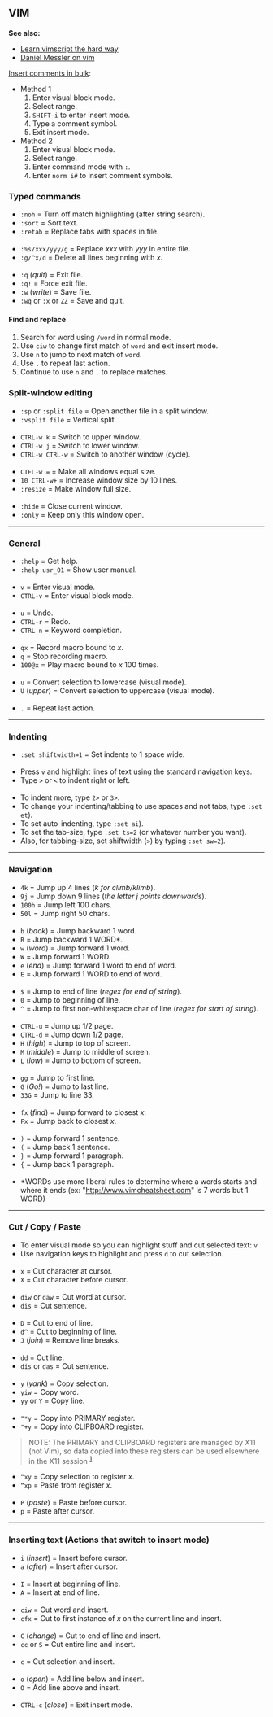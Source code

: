 
## VIM

**See also:**
  - [Learn vimscript the hard way](https://learnvimscriptthehardway.stevelosh.com/)
  - [Daniel Messler on vim](https://danielmiessler.com/study/vim/)

[Insert comments in bulk](https://stackoverflow.com/questions/1676632/whats-a-quick-way-to-comment-uncomment-lines-in-vim/15588798#15588798):
- Method 1
  1. Enter visual block mode.
  1. Select range.
  1. `SHIFT-i` to enter insert mode.
  1. Type a comment symbol.
  1. Exit insert mode.
- Method 2
  1. Enter visual block mode.
  1. Select range.
  1. Enter command mode with `:`.
  1. Enter `norm i#` to insert comment symbols.

### Typed commands

- `:noh`                = Turn off match highlighting (after string search).
- `:sort`               = Sort text.
- `:retab`              = Replace tabs with spaces in file.
<br><br>
- `:%s/xxx/yyy/g`       = Replace *xxx* with *yyy* in entire file.
- `:g/^x/d`             = Delete all lines beginning with *x*.
<br><br>
- `:q` (*quit*)         = Exit file.
- `:q!`                 = Force exit file.
- `:w` (*write*)        = Save file.
- `:wq` or `:x` or `ZZ` = Save and quit.

#### Find and replace

1. Search for word using `/word` in normal mode.
1. Use `ciw` to change first match of `word` and exit insert mode.
1. Use `n` to jump to next match of `word`.
1. Use `.` to repeat last action.
1. Continue to use `n` and `.` to replace matches.

### Split-window editing

- `:sp` or `:split file`  =  Open another file in a split window.
- `:vsplit file`          =  Vertical split.
<br><br>
- `CTRL-w k`              =  Switch to upper window.
- `CTRL-w j`              =  Switch to lower window.
- `CTRL-w CTRL-w`         =  Switch to another window (cycle).
<br><br>
- `CTFL-w =`              =  Make all windows equal size.
- `10 CTRL-w+`            =  Increase window size by 10 lines.
- `:resize`               =  Make window full size.
<br><br>
- `:hide`                 =  Close current window.
- `:only`                 =  Keep only this window open.

---
### General

- `:help`        = Get help.
- `:help usr_01` = Show user manual.
<br><br>
- `v`       = Enter visual mode.
- `CTRL-v`  = Enter visual block mode.
<br><br>
- `u`       = Undo.
- `CTRL-r`  = Redo.
- `CTRL-n`  = Keyword completion.
<br><br>
- `qx`      = Record macro bound to *x*.
- `q`       = Stop recording macro.
- `100@x`   = Play macro bound to *x* 100 times.
<br><br>
- `u`           = Convert selection to lowercase (visual mode).
- `U` (*upper*) = Convert selection to uppercase (visual mode).
<br><br>
- `.`           = Repeat last action.

---
### Indenting

- `:set shiftwidth=1` = Set indents to 1 space wide.
<br><br>
- Press `v` and highlight lines of text using the standard navigation keys.
- Type `>` or `<` to indent right or left.
<br><br>
- To indent more, type `2>` or `3>`.
- To change your indenting/tabbing to use spaces and not tabs, type `:set et`).
- To set auto-indenting, type `:set ai`).
- To set the tab-size, type `:set ts=2` (or whatever number you want).
- Also, for tabbing-size, set shiftwidth (`>`) by typing `:set sw=2`).

---
### Navigation

- `4k`   = Jump up 4 lines (*k for climb/klimb*).
- `9j`   = Jump down 9 lines (*the letter j points downwards*).
- `100h` = Jump left 100 chars.
- `50l`  = Jump right 50 chars.
<br><br>
- `b` (*back*) = Jump backward 1 word.
- `B`          = Jump backward 1 WORD*.
- `w` (*word*) = Jump forward 1 word.
- `W`          = Jump forward 1 WORD.
- `e` (*end*)  = Jump forward 1 word to end of word.
- `E`          = Jump forward 1 WORD to end of word.
<br><br>
- `$`          = Jump to end of line (*regex for end of string*).
- `0`          = Jump to beginning of line.
- `^`          = Jump to first non-whitespace char of line (*regex for start of string*).
<br><br>
- `CTRL-u`        = Jump up 1/2 page.
- `CTRL-d`        = Jump down 1/2 page.
- `H` (*high*)    = Jump to top of screen.
- `M` (*middle*)  = Jump to middle of screen.
- `L` (*low*)     = Jump to bottom of screen.
<br><br>
- `gg`            = Jump to first line.
- `G` (*Go!*)     = Jump to last line.
- `33G`           = Jump to line 33.
<br><br>
- `fx` (*find*)   = Jump forward to closest *x*.
- `Fx`            = Jump back to closest *x*.
<br><br>
- `)`   = Jump forward 1 sentence.
- `(`   = Jump back 1 sentence.
- `}`   = Jump forward 1 paragraph.
- `{`   = Jump back 1 paragraph.
<br><br>
- \*WORDs use more liberal rules to determine where a words starts and where it ends (ex: "http://www.vimcheatsheet.com"
  is 7 words but 1 WORD)

---
### Cut / Copy / Paste

- To enter visual mode so you can highlight stuff and cut selected text: `v`
- Use navigation keys to highlight and press `d` to cut selection.
<br><br>
- `x`             = Cut character at cursor.
- `X`             = Cut character before cursor.
<br><br>
- `diw` or `daw`  = Cut word at cursor.
- `dis`           = Cut sentence.
<br><br>
- `D`             = Cut to end of line.
- `d^`            = Cut to beginning of line.
- `J` (*join*)    = Remove line breaks.
<br><br>
- `dd`            = Cut line.
- `dis` or `das`  = Cut sentence.
<br><br>
- `y` (*yank*)    = Copy selection.
- `yiw`           = Copy word.
- `yy` or `Y`     = Copy line.
<br><br>
- `"*y`           = Copy into PRIMARY register.
- `"+y`           = Copy into CLIPBOARD register.

> NOTE: The PRIMARY and CLIPBOARD registers are managed by X11 (not Vim), so data copied into these registers can be
> used elsewhere in the X11 session <sup>[1]</sup>

- `“xy`         = Copy selection to register *x*.
- `“xp`         = Paste from register *x*.
<br><br>
- `P` (*paste*) = Paste before cursor.
- `p`           = Paste after cursor.

---
### Inserting text (Actions that switch to insert mode)

- `i` (*insert*) = Insert before cursor.
- `a` (*after*)  = Insert after cursor.
<br><br>
- `I`            = Insert at beginning of line.
- `A`            = Insert at end of line.
<br><br>
- `ciw`          = Cut word and insert.
- `cfx`          = Cut to first instance of *x* on the current line and insert.
<br><br>
- `C` (*change*) = Cut to end of line and insert.
- `cc` or `S`    = Cut entire line and insert.
<br><br>
- `c`            = Cut selection and insert.
<br><br>
- `o` (*open*)   = Add line below and insert.
- `O`            = Add line above and insert.
<br><br>
- `CTRL-c` (*close*) = Exit insert mode.

[1]: https://vi.stackexchange.com/questions/84/how-can-i-copy-text-to-the-system-clipboard-from-vim
